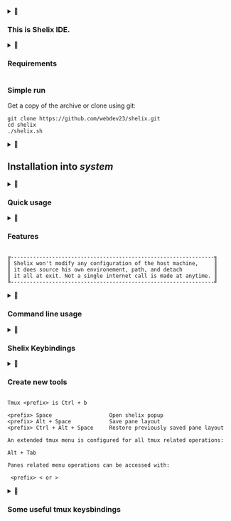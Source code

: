 <details>
<summary>👀

### This is Shelix IDE.
</summary>

Shelix does intent to maximize the hidden power of tmux as an IDE, paliate to some young age deficiencies of the very cool and incredibly efficient Helix editor, around an interactive menu that performs IDE related actions.
 
Since the Helix editor does not provide an API, controls are automated via keystrokes.

This toolsuite is made to allow the developer to keep full control over all aspects of his development environement, allowing further customisations without third party configurations, in the most straightforward way: shell scripts.

The goal is to obtain the most of our keyboard with a symbiosis of tools that work well together. 

Contributions and suggestions are welcome! 
</details>


<details>
<summary>👀

### Requirements
</summary>

Generic infos are given for the Debian family, it is higly recommended to install packages from the sources, in particular to get the last versions.
There is high chance that shelix runs out of the box on proprietary OS, if the blackbox has a shell and understand hashbang scripting, it's a good start.

The system require tmux (tested 3.2, 3.3, 3.4, 3.4 next), PHP8+, and the Helix editor.

`sudo apt install tmux php helix`

Some user-level tools do use ripgrep, fzf, inotify, wmctrl, git, cowsay, unimatrix

`sudo apt install ripgrep fzf wmctrl git`

Files explorer (any of): lf, ranger, fzf (Adapting another one should be straightforward)

`sudo apt install lf`

</details>

### Simple run

Get a copy of the archive or clone using git:
```
git clone https://github.com/webdev23/shelix.git 
cd shelix
./shelix.sh
```

<details>
<summary>👀

## Installation into *system*
</summary>
Make sure `./.local/bin` is sourced in your *PATH*

And run `./shelix.sh --install` or `shelix --uninstall`

</details>


<details>
<summary>👀

### Quick usage
</summary>
When an element has underscore, we can catch by acronyms, for example:

New_shelix_window has for natural shortcut: `nsw`

New_shell_above: `nsa`

`Alt + Space ne`     open a New Editor

We do not have to associate complex keyboard shortcuts in some configuration files, overthink them so that they come in symbiosis together, instead those comes naturally with the name of the element.
Shortcuts are then derived by how we name our tools, or are named files. 

```
¤--------------¤-------------¤-----------¤-------------¤
|  Executable  |  Directory  |  Symlink  |  Text file  |
¤-------¤------¤-------------¤-----------¤-------------¤
```

To run the associated action, right arrow or Enter.
To open a script for editing, press Ctrl + Shift + right arrow
To insert a file content into a pane that has a running Helix instance, use Ctrl + right arrow.

</details>

<details>
<summary>👀

### Features
</summary>

- File watcher and auto reload in all running Helix instances
- Live menu tools, scripts, insert snippets, follow symlinks
- Binding to your favorite file explorer
- Explore files within the menu
- Quick access to recently edited files
- Save all buffers in multiple Helix in one action
- Run again the last command on a marked pane at file saving
- Search in multiple buffers, multiples hx instances
- Multiple IDE alike layouts
- Automatic sessions management
- Smart focus between multiple terminal window and sessions 
- Multi-cursor on multiple Helix instance (edit/open multiples files all at once)
- Git integration
- Snippets collection, quick insert at cursor
- Theming, per session, window, or globally. 
- Icons, Unicode for compatibility
- Search and replace tools
- Icons and installers scripts
- Multiple screens support under [X11]
- ZERO config (hopefully!)
- @TODO Pack into one single executable file archive
- @TODO Layout saving by project directory
- @TODO spawn in a browser over xterm.js (..why?)
- @WONT_IMPLEMENT One click debugger (That is too pecific to a language) 
- @TODO Profiling tools

</details>


```
╔----------------------------------------------------------------╗
║ Shelix won't modify any configuration of the host machine,     ║
║ it does source his own environement, path, and detach          ║
║ it all at exit. Not a single internet call is made at anytime. ║
╚----------------------------------------------------------------╝
```


<details>
<summary>👀

### Command line usage
</summary>
 From outside tmux:

```
  shelix                              Open or create a new session in the current directory

  shelix /path/to/dir                 Create a session in that dir
  
  shelix <session_name>               Re-attach to a session, create anew, or extend to multi-screen

  shelix -c <command> -c '...'        Pass (multiple) commands to run on multiple pane on startup

  shelix --theme monokai              Specify a theme (See themes directory for names)

```

  From within tmux, running shelix does simply display the menu, and mount the shell to working path.

  ```shelix```

 Feed elements in the menu via pipe (we may use ! to copy to clipboard)

  ```history | shelix -```

 We may feed keystrokes via the pipe: (example: opens a new editor and quit)

  `(echo -n "ne"; sleep 0.1; echo -n "q";) | shelix`

 We may use built-in capabilities and create layouts.

 `shelix --theme Visiblue -c 'asciibox <<< "Shelix is powerful" ; open_file README.md ; sleep 3 ; echo "%sShelix" | dispatch_all_hx'`


 [X11]
  To work on the same project on multiple screens and multiple terminal, first create a session within your project dir, then open again the same one, you will be asked if you want to extend on the Left or Right. 
  
  By then, the focus key shortcut Shift + arrows will dispatch the focus on all screens, enabling, if all goes well for you, an amazing multi screens workfloW!

  By marking panes, we could dispatch actions from any terminal, for example opening a file on the right screen from the menu on the left screen



</details>

<details>
<summary>👀

### Shelix Keybindings
</summary>

```
╔---------------------------------------------------------------------------------------╗
║ Alt + Space opens shelix menu in a popup.                                             ║
║                                                                                       ║
║ Actions dispatched from a popup are dispatched on the pane on focus before the popup. ║
╚---------------------------------------------------------------------------------------╝

Alt + Space         Popup menu                                         
<prefix> Space                                                         
                                                                       
q                   Quit                                          
Escape                                                                 
Ctrl + c                                                               
                                                                       
Up/Down arrows      Move selection                                     
Mouse wheel                                                            
                                                                       
Right arrow         Trigger dispatch action                            
Enter                                                                  
Ctrl + click                                                           
                                                                       
Left arrow          Back up one level in the tree                      
                                                                       
Ctrl + right        Insert text file at cursor in marked editor pane   
Ctrl + Enter                                                           

Ctrl + Shift + right  Edit scripts source file 
Ctrl + Shift + Enter
                                                                       
Keys                Trigger elements by first letter after underscores 
                    (Example: New_shelix_Window = nsw)                 
                                                                       
Escape              Quit and force close popup                                  
                                                                       
!                   Copy selection to system clipboard                 


Ctrl + Up/Down      Move selection faster

Ctrl + PageUp/Down  Move selection even faster

```
                                                                       
Mouse actions can be triggered without focusing on the pane!           


</details>

<details>
<summary>👀

### Create new tools
</summary>

To create a new tool, we just add to the "scripts" directory.
That directory is already populated with scripts that performs tiny actions.

We could build a tool using any language, using the hashbang mechanism.
A script may return a simple JSON array, to create a menu list, and the selection is ran again as $1.
This mechansim may allow to build complex utilities on a single file. 

By passing a rocket a 🚀 in the last element in the array, we dispatch selection immediatly.

The content of the "scripts" directory could be fully erased, so we may start fresh anew to build our own dedicated toolbox. 
See "libs" dir for a list of built-in tools that makes the core. Those tools are sourced in the environnement and are available by their namme from any shell within shelix.

Further customisations could be obtained with external utilities like powerline or nerd fonts.

Optimisation of ressources, could be improved by removing elements of the status line or the status line itself. 
                                                

</details>



```
Tmux <prefix> is Ctrl + b

<prefix> Space                  Open shelix popup
<prefix> Alt + Space            Save pane layout
<prefix> Ctrl + Alt + Space     Restore previously saved pane layout

An extended tmux menu is configured for all tmux related operations:

Alt + Tab

Panes related menu operations can be accessed with:

 <prefix> < or >

```

<details>
<summary>👀

### Some useful tmux keysbindings
</summary>

All other tmux keybindings are left untouched, between them some that are useful for our purpose:
```
<prefix> {   Swap pane to left
<prefix> }   Swap pane to Right

<prefix> !   Move the pane in a new window

Resize a pan:
Press Ctrl + b, release b while holding Ctrl, use the arrows
<prefix> Ctrl arrows 

Enter copy mode
<prefix> [
Enter select mode:
v
Copy to system clipboard:
y
Paste: <prefix> ]
Or paste: Ctrl + Shift + v 


With a mouse, simply select, press y to copy to system clipboard

Kill current window:
<prefix> &

Detach from session (back to shell, exit tmux)
<prefix> d

List sessions
<prefix> w  , then x to close, y/n to confirm
```
</details>
